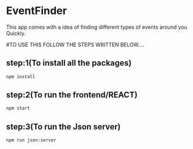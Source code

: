 # EventFinder
This app comes with a idea of finding different types of events around you Quickly.

#TO USE THIS FOLLOW THE STEPS WRITTEN BELOW....

## step:1(To install all the packages)
```bash
npm install
```

## step:2(To run the frontend/REACT)
```bash
npm start
```

## step:3(To run the Json server)
```bash
npm run json:server
```
